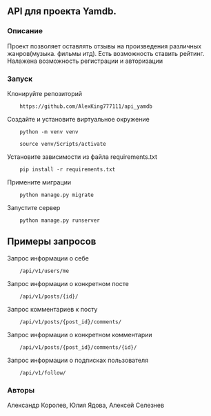 ## API  для проекта Yamdb.
### Описание
Проект позволяет оставлять отзывы на произведения различных жанров(музыка. фильмы итд). Есть возможность ставить рейтинг. Налажена возможность регистрации и авторизации

### Запуск
Клонируйте репозиторий
```
    https://github.com/AlexKing777111/api_yamdb
```
Создайте и установите виртуальное окружение
```
    python -m venv venv
```
```
    source venv/Scripts/activate
```
Установите зависимости из файла requirements.txt
```
    pip install -r requirements.txt
```
Примените миграции
```
    python manage.py migrate
```

Запустите сервер
```
    python manage.py runserver
```
## Примеры запросов
Запрос информации о себе
```
    /api/v1/users/me
```
Запрос информации о конкретном посте
```
    /api/v1/posts/{id}/
```
Запрос комментариев к посту
```
    /api/v1/posts/{post_id}/comments/
```
Запрос информации о конкретном комментарии
```
    /api/v1/posts/{post_id}/comments/{id}/
```
Запрос информации о подписках пользователя
```
    /api/v1/follow/
```
### Авторы
Александр Королев, Юлия Ядова, Алексей Селезнев

